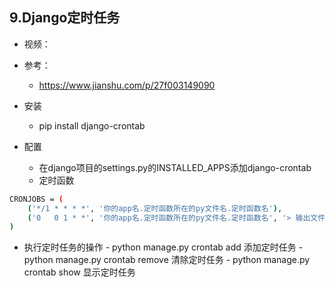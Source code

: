 ## 9.Django定时任务

- 视频：
- 参考：
    - https://www.jianshu.com/p/27f003149090
    
- 安装
    - pip install django-crontab
- 配置
    - 在django项目的settings.py的INSTALLED_APPS添加django-crontab
    - 定时函数
```bash
CRONJOBS = (
    ('*/1 * * * *', '你的app名.定时函数所在的py文件名.定时函数名'),
    ('0   0 1 * *', '你的app名.定时函数所在的py文件名.定时函数名', '> 输出文件路径和名称'),
)
```    

- 执行定时任务的操作
        - python manage.py crontab add   添加定时任务
        - python manage.py crontab remove 清除定时任务
        - python manage.py crontab show 显示定时任务